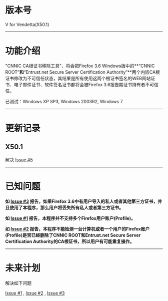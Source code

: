 # 版本号 #
V for Vendetta(X50.1)


---


# 功能介绍 #
"CNNIC CA根证书移除工具"，将会把Firefox 3.6 Windows版中的**“CNNIC ROOT”**和**“Entrust.net Secure Server Certification Authority”**两个内嵌CA根证书修改为不可信任状态，其结果是所有使用这两个根证书签名的WEB网站证书、电子邮件证书、软件签名证书都将会被Firefox 3.6报告期证书持有者不可信任。

已测试：Windows XP SP3, Windows 2003R2, Windows 7


---


# 更新记录 #

## X50.1 ##
解决 [Issue #5](https://code.google.com/p/nocnnic/issues/detail?id=#5)


---


# 已知问题 #
**如 [Issue #3](https://code.google.com/p/nocnnic/issues/detail?id=#3) 报告，如果Firefox 3.6中有用户导入的私人或者其他第三方证书，并且使用了本程序，那么用户将丢失所有私人或者第三方证书。**

**如 [Issue #1](https://code.google.com/p/nocnnic/issues/detail?id=#1) 报告，本程序并不支持多个Firefox用户账户(Profile)。**

**如 [Issue #2](https://code.google.com/p/nocnnic/issues/detail?id=#2) 报告，本程序不能检测一台计算机或者一个用户的Firefox账户(Profile)是否已经删除了CNNIC ROOT和Entrust.net Secure Server Certification Authority的CA根证书，所以用户有可能重复操作。**


---


# 未来计划 #
解决如下问题

[Issue #1](https://code.google.com/p/nocnnic/issues/detail?id=#1) , [Issue #2](https://code.google.com/p/nocnnic/issues/detail?id=#2) , [Issue #3](https://code.google.com/p/nocnnic/issues/detail?id=#3)